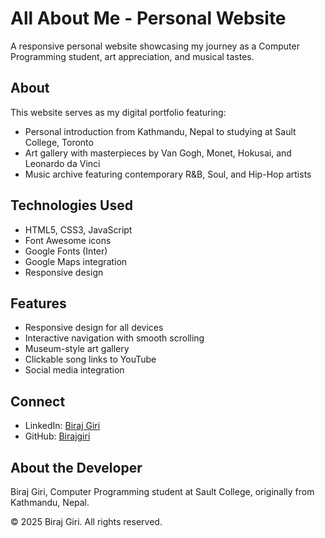 # All About Me - Personal Website

A responsive personal website showcasing my journey as a Computer Programming student, art appreciation, and musical tastes.

## About

This website serves as my digital portfolio featuring:
- Personal introduction from Kathmandu, Nepal to studying at Sault College, Toronto
- Art gallery with masterpieces by Van Gogh, Monet, Hokusai, and Leonardo da Vinci
- Music archive featuring contemporary R&B, Soul, and Hip-Hop artists

## Technologies Used

- HTML5, CSS3, JavaScript
- Font Awesome icons
- Google Fonts (Inter)
- Google Maps integration
- Responsive design

## Features

- Responsive design for all devices
- Interactive navigation with smooth scrolling
- Museum-style art gallery
- Clickable song links to YouTube
- Social media integration

## Connect

- LinkedIn: [Biraj Giri](https://www.linkedin.com/in/biraj-giri-63819b323/)
- GitHub: [Birajgiri](https://github.com/Birajgiri)

## About the Developer

Biraj Giri, Computer Programming student at Sault College, originally from Kathmandu, Nepal.

© 2025 Biraj Giri. All rights reserved.